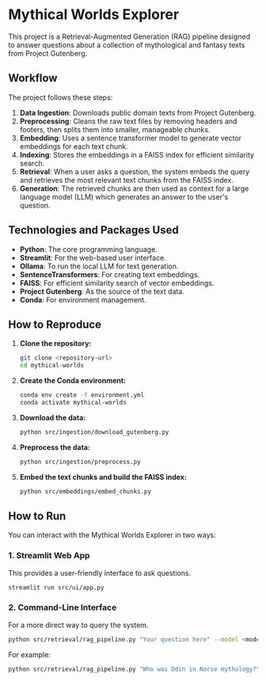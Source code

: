 # Mythical Worlds Explorer

This project is a Retrieval-Augmented Generation (RAG) pipeline designed to answer questions about a collection of mythological and fantasy texts from Project Gutenberg.

## Workflow

The project follows these steps:

1.  **Data Ingestion**: Downloads public domain texts from Project Gutenberg.
2.  **Preprocessing**: Cleans the raw text files by removing headers and footers, then splits them into smaller, manageable chunks.
3.  **Embedding**: Uses a sentence transformer model to generate vector embeddings for each text chunk.
4.  **Indexing**: Stores the embeddings in a FAISS index for efficient similarity search.
5.  **Retrieval**: When a user asks a question, the system embeds the query and retrieves the most relevant text chunks from the FAISS index.
6.  **Generation**: The retrieved chunks are then used as context for a large language model (LLM) which generates an answer to the user's question.

## Technologies and Packages Used

*   **Python**: The core programming language.
*   **Streamlit**: For the web-based user interface.
*   **Ollama**: To run the local LLM for text generation.
*   **SentenceTransformers**: For creating text embeddings.
*   **FAISS**: For efficient similarity search of vector embeddings.
*   **Project Gutenberg**: As the source of the text data.
*   **Conda**: For environment management.

## How to Reproduce

1.  **Clone the repository:**
    ```bash
    git clone <repository-url>
    cd mythical-worlds
    ```

2.  **Create the Conda environment:**
    ```bash
    conda env create -f environment.yml
    conda activate mythical-worlds
    ```

3.  **Download the data:**
    ```bash
    python src/ingestion/download_gutenberg.py
    ```

4.  **Preprocess the data:**
    ```bash
    python src/ingestion/preprocess.py
    ```

5.  **Embed the text chunks and build the FAISS index:**
    ```bash
    python src/embeddings/embed_chunks.py
    ```

## How to Run

You can interact with the Mythical Worlds Explorer in two ways:

### 1. Streamlit Web App

This provides a user-friendly interface to ask questions.

```bash
streamlit run src/ui/app.py
```

### 2. Command-Line Interface

For a more direct way to query the system.

```bash
python src/retrieval/rag_pipeline.py "Your question here" --model <model_name>
```

For example:
```bash
python src/retrieval/rag_pipeline.py "Who was Odin in Norse mythology?" --model mistral
```